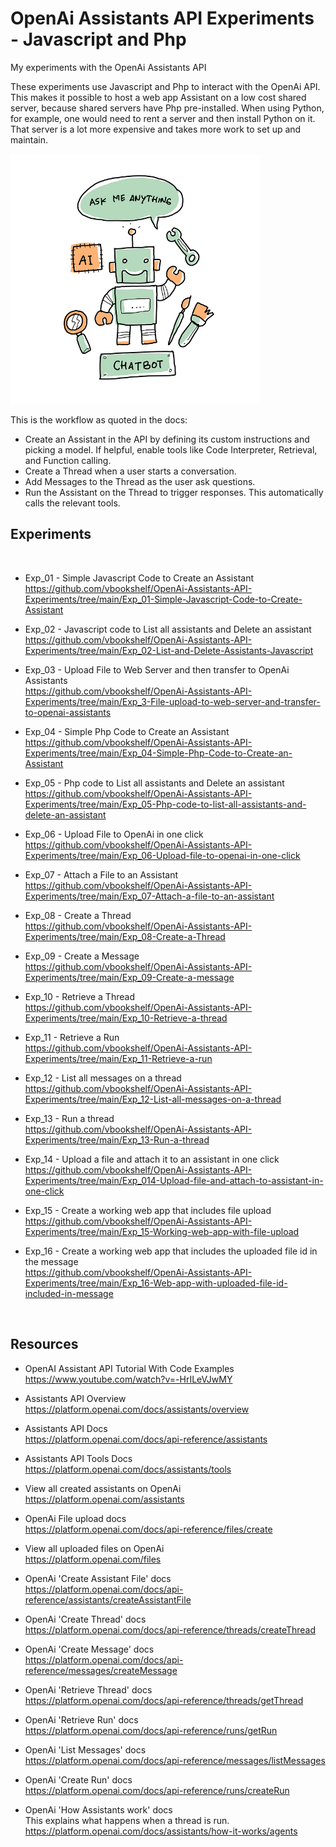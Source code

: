 # OpenAi Assistants API Experiments - Javascript and Php
My experiments with the OpenAi Assistants API

These experiments use Javascript and Php to interact with the OpenAi API. This makes it possible to host a web app Assistant on a low cost shared server, because shared servers have Php pre-installed. When using Python, for example, one would need to rent a server and then install Python on it. That server is a lot more expensive and takes more work to set up and maintain.



<img src="https://github.com/vbookshelf/OpenAi-Assistants-API-Experiments/blob/main/images/ai-7786589_640.png" height="400"></img>

This is the workflow as quoted in the docs:

- Create an Assistant in the API by defining its custom instructions and picking a model. If helpful, enable tools like Code Interpreter, Retrieval, and Function calling.
- Create a Thread when a user starts a conversation.
- Add Messages to the Thread as the user ask questions.
- Run the Assistant on the Thread to trigger responses. This automatically calls the relevant tools.

## Experiments
<br>

- Exp_01 - Simple Javascript Code to Create an Assistant<br>
https://github.com/vbookshelf/OpenAi-Assistants-API-Experiments/tree/main/Exp_01-Simple-Javascript-Code-to-Create-Assistant

- Exp_02 - Javascript code to List all assistants and Delete an assistant<br>
https://github.com/vbookshelf/OpenAi-Assistants-API-Experiments/tree/main/Exp_02-List-and-Delete-Assistants-Javascript

- Exp_03 - Upload File to Web Server and then transfer to OpenAi Assistants<br>
https://github.com/vbookshelf/OpenAi-Assistants-API-Experiments/tree/main/Exp_3-File-upload-to-web-server-and-transfer-to-openai-assistants

- Exp_04 - Simple Php Code to Create an Assistant<br>
https://github.com/vbookshelf/OpenAi-Assistants-API-Experiments/tree/main/Exp_04-Simple-Php-Code-to-Create-an-Assistant

- Exp_05 - Php code to List all assistants and Delete an assistant<br>
https://github.com/vbookshelf/OpenAi-Assistants-API-Experiments/tree/main/Exp_05-Php-code-to-list-all-assistants-and-delete-an-assistant

- Exp_06 - Upload File to OpenAi in one click<br>
https://github.com/vbookshelf/OpenAi-Assistants-API-Experiments/tree/main/Exp_06-Upload-file-to-openai-in-one-click

- Exp_07 - Attach a File to an Assistant<br>
https://github.com/vbookshelf/OpenAi-Assistants-API-Experiments/tree/main/Exp_07-Attach-a-file-to-an-assistant

- Exp_08 - Create a Thread<br>
https://github.com/vbookshelf/OpenAi-Assistants-API-Experiments/tree/main/Exp_08-Create-a-Thread

- Exp_09 - Create a Message<br>
https://github.com/vbookshelf/OpenAi-Assistants-API-Experiments/tree/main/Exp_09-Create-a-message

- Exp_10 - Retrieve a Thread<br>
https://github.com/vbookshelf/OpenAi-Assistants-API-Experiments/tree/main/Exp_10-Retrieve-a-thread

- Exp_11 - Retrieve a Run<br>
https://github.com/vbookshelf/OpenAi-Assistants-API-Experiments/tree/main/Exp_11-Retrieve-a-run

- Exp_12 - List all messages on a thread<br>
https://github.com/vbookshelf/OpenAi-Assistants-API-Experiments/tree/main/Exp_12-List-all-messages-on-a-thread

- Exp_13 - Run a thread<br>
https://github.com/vbookshelf/OpenAi-Assistants-API-Experiments/tree/main/Exp_13-Run-a-thread

- Exp_14 - Upload a file and attach it to an assistant in one click<br>
https://github.com/vbookshelf/OpenAi-Assistants-API-Experiments/tree/main/Exp_014-Upload-file-and-attach-to-assistant-in-one-click

- Exp_15 - Create a working web app that includes file upload<br>
https://github.com/vbookshelf/OpenAi-Assistants-API-Experiments/tree/main/Exp_15-Working-web-app-with-file-upload

- Exp_16 - Create a working web app that includes the uploaded file id in the message<br>
https://github.com/vbookshelf/OpenAi-Assistants-API-Experiments/tree/main/Exp_16-Web-app-with-uploaded-file-id-included-in-message


<br>

## Resources

- OpenAI Assistant API Tutorial With Code Examples<br>
https://www.youtube.com/watch?v=-HrILeVJwMY

- Assistants API Overview<br>
https://platform.openai.com/docs/assistants/overview

- Assistants API Docs<br>
https://platform.openai.com/docs/api-reference/assistants

- Assistants API Tools Docs<br>
https://platform.openai.com/docs/assistants/tools

- View all created assistants on OpenAi<br>
https://platform.openai.com/assistants

- OpenAi File upload docs<br>
https://platform.openai.com/docs/api-reference/files/create

- View all uploaded files on OpenAi<br>
https://platform.openai.com/files

- OpenAi 'Create Assistant File' docs<br>
https://platform.openai.com/docs/api-reference/assistants/createAssistantFile

- OpenAi 'Create Thread' docs<br>
https://platform.openai.com/docs/api-reference/threads/createThread

- OpenAi 'Create Message' docs<br>
https://platform.openai.com/docs/api-reference/messages/createMessage

- OpenAi 'Retrieve Thread' docs<br>
https://platform.openai.com/docs/api-reference/threads/getThread

- OpenAi 'Retrieve Run' docs<br>
https://platform.openai.com/docs/api-reference/runs/getRun

- OpenAi 'List Messages' docs<br>
https://platform.openai.com/docs/api-reference/messages/listMessages

- OpenAi 'Create Run' docs<br>
https://platform.openai.com/docs/api-reference/runs/createRun

- OpenAi 'How Assistants work' docs<br>
This explains what happens when a thread is run.<br>
https://platform.openai.com/docs/assistants/how-it-works/agents
